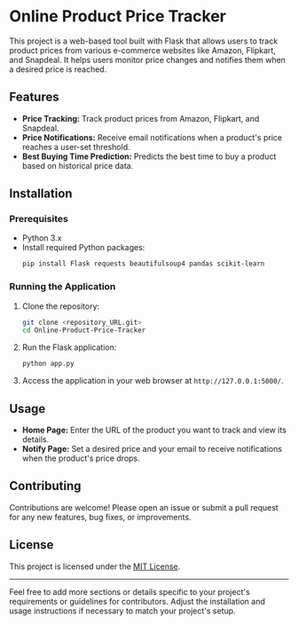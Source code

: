# Online Product Price Tracker

This project is a web-based tool built with Flask that allows users to track product prices from various e-commerce websites like Amazon, Flipkart, and Snapdeal. It helps users monitor price changes and notifies them when a desired price is reached.

## Features

- **Price Tracking:** Track product prices from Amazon, Flipkart, and Snapdeal.
- **Price Notifications:** Receive email notifications when a product's price reaches a user-set threshold.
- **Best Buying Time Prediction:** Predicts the best time to buy a product based on historical price data.

## Installation

### Prerequisites

- Python 3.x
- Install required Python packages:
  ```bash
  pip install Flask requests beautifulsoup4 pandas scikit-learn
  ```

### Running the Application

1. Clone the repository:
   ```bash
   git clone <repository_URL.git>
   cd Online-Product-Price-Tracker
   ```

2. Run the Flask application:
   ```bash
   python app.py
   ```

3. Access the application in your web browser at `http://127.0.0.1:5000/`.

## Usage

- **Home Page:** Enter the URL of the product you want to track and view its details.
- **Notify Page:** Set a desired price and your email to receive notifications when the product's price drops.

## Contributing

Contributions are welcome! Please open an issue or submit a pull request for any new features, bug fixes, or improvements.

## License

This project is licensed under the [MIT License](LICENSE).

---

Feel free to add more sections or details specific to your project's requirements or guidelines for contributors. Adjust the installation and usage instructions if necessary to match your project's setup.
